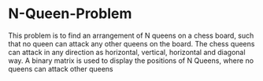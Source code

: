 # N-Queen-Problem
This problem is to find an arrangement of N queens on a chess board, such that no queen can attack any other queens on the board.  The chess queens can attack in any direction as horizontal, vertical, horizontal and diagonal way.  A binary matrix is used to display the positions of N Queens, where no queens can attack other queens
